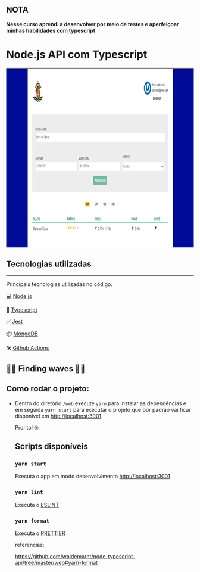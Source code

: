 ## NOTA
   **Nesse curso aprendi a desenvolver por meio de testes e aperfeiçoar minhas habilidades com typescript**
# Node.js API com Typescript

<img src="https://raw.githubusercontent.com/JeanFragaJS/nodejs-typescript-api/master/github/img2.png" width="929" height="482" />

## Tecnologias utilizadas

------

Principais tecnologias utilizadas no código.

💻 [Node.js](https://nodejs.org/)

🧰 [Typescript](https://www.typescriptlang.org/)

✅ [Jest](https://jestjs.io/)

📦 [MongoDB](https://www.mongodb.com/)

🛠 [Github Actions](https://github.com/features/actions)



## 🌊🌊 Finding waves 🌊🌊

## Como rodar o projeto: 

* Dentro do diretório `/web`  execute `yarn` para instalar as dependências e em seguida `yarn start` para executar o projeto que por padrão vai ficar disponível em [http://localhost:3001](http://localhost:3001/).

  Pronto! 🤓.

  ## Scripts disponíveis

  ### `yarn start`

  Executa o app em modo desenvolvimento [http://localhost:3001](http://localhost:3001/)

  ### `yarn lint`

  Executa o [ESLINT](https://eslint.org/)

  ### `yarn format`

  Executa o [PRETTIER](https://prettier.io/)

  

  referencias:

   https://github.com/waldemarnt/node-typescript-api/tree/master/web#yarn-format
